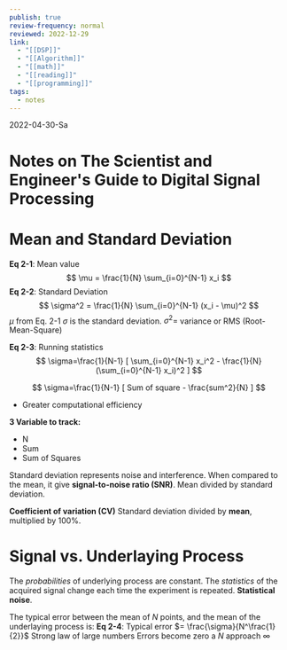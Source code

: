 ```yaml
---
publish: true
review-frequency: normal
reviewed: 2022-12-29
link:
  - "[[DSP]]"
  - "[[Algorithm]]"
  - "[[math]]"
  - "[[reading]]"
  - "[[programming]]"
tags:
  - notes
---
```

2022-04-30-Sa

# Notes on The Scientist and Engineer's Guide to Digital Signal Processing

# Mean and Standard Deviation
**Eq 2-1**: Mean value
$$
\mu = \frac{1}{N} \sum_{i=0}^{N-1} x_i
$$
**Eq 2-2**: Standard Deviation
$$
\sigma^2 = \frac{1}{N} \sum_{i=0}^{N-1} (x_i - \mu)^2
$$
$\mu$ from Eq. 2-1
$\sigma$ is the standard deviation.
$\sigma^2=$  variance or RMS (Root-Mean-Square)

**Eq 2-3**: Running statistics
$$
\sigma=\frac{1}{N-1} [ \sum_{i=0}^{N-1} x_i^2 - \frac{1}{N}(\sum_{i=0}^{N-1} x_i)^2 ]
$$

$$
\sigma=\frac{1}{N-1} [ Sum of square - \frac{sum^2}{N} ]
$$
- Greater computational efficiency

**3 Variable to track:**
- N
- Sum
- Sum of Squares

Standard deviation represents noise and interference. When compared to the mean, it give **signal-to-noise ratio (SNR)**. Mean divided by standard deviation.

**Coefficient of variation (CV)** Standard deviation divided by **mean**, multiplied by 100%. 

# Signal vs. Underlaying Process
The *probabilities* of underlying process are constant.
The *statistics* of the acquired signal change each time the experiment is repeated. **Statistical noise**.

The typical error between the mean of *N* points, and the mean of the underlaying process is:
**Eq 2-4**: 
Typical error $= \frac{\sigma}{N^\frac{1}{2}}$
Strong law of large numbers
Errors become zero a *N* approach $\infty$

